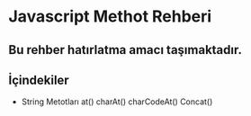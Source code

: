 # Javascript Methot Rehberi
Bu rehber hatırlatma amacı taşımaktadır. 
---
## İçindekiler
- String Metotları
    at()
    charAt()
    charCodeAt()
    Concat()


